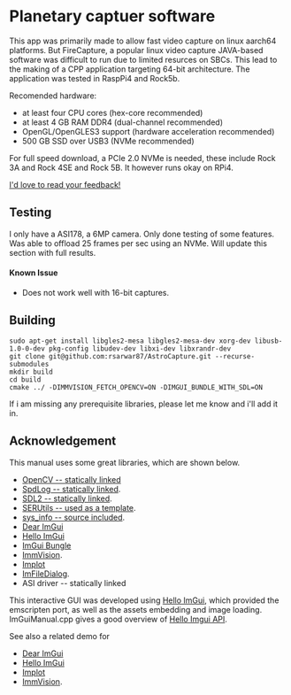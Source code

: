 # Planetary captuer software


This app was primarily made to allow fast video capture on linux aarch64 platforms. But FireCapture, a popular linux video capture JAVA-based software was difficult to run due to limited resurces on SBCs.
This lead to the making of a CPP application targeting 64-bit architecture. The application was tested in RaspPi4 and Rock5b.

Recomended hardware:
* at least four CPU cores (hex-core recommended)
* at least 4 GB RAM DDR4 (dual-channel recommended)
* OpenGL/OpenGLES3 support (hardware acceleration recommended)
* 500 GB SSD over USB3 (NVMe recommended)

For full speed download, a PCIe 2.0 NVMe is needed, these include Rock 3A and Rock 4SE and Rock 5B. It however runs okay on RPi4.

[I'd love to read your feedback!](https://github.com/rsarwar87/AstroCapture/issues)

## Testing
I only have a ASI178, a 6MP camera. Only done testing of some features. Was able to offload 25 frames per sec using an NVMe. Will update this section with full results.

#### Known Issue
* Does not work well with 16-bit captures.
## Building
```
sudo apt-get install libgles2-mesa libgles2-mesa-dev xorg-dev libusb-1.0-0-dev pkg-config libudev-dev libxi-dev libxrandr-dev 
git clone git@github.com:rsarwar87/AstroCapture.git --recurse-submodules
mkdir build
cd build
cmake ../ -DIMMVISION_FETCH_OPENCV=ON -DIMGUI_BUNDLE_WITH_SDL=ON
```

If i am missing any prerequisite libraries, please let me know and i'll add it in.


## Acknowledgement

This manual uses some great libraries, which are shown below.
* [OpenCV -- statically linked](https://opencv.org/)
* [SpdLog -- statically linked](https://github.com/gabime/spdlog).
* [SDL2 -- statically linked](https://github.com/libsdl-org/SDL).
* [SERUtils -- used as a template](https://github.com/artix75/SERUtils).
* [sys_info -- source included](https://github.com/SaulBerrenson/sys_info).
* [Dear ImGui](https://github.com/ocornut/imgui)
* [Hello ImGui](https://github.com/pthom/hello_imgui)
* [ImGui Bungle](https://github.com/pthom/imgui_bundle)
* [ImmVision](https://github.com/pthom/immvision/).
* [Implot](https://traineq.org/implot_demo/src/implot_demo.html)
* [ImFileDialog](https://github.com/pthom/ImFileDialog).
* ASI driver -- statically linked

This interactive GUI was developed using [Hello ImGui](https://github.com/pthom/hello_imgui), which provided the emscripten port, as well as the assets embedding and image loading. ImGuiManual.cpp gives a good overview of [Hello Imgui API](https://github.com/pthom/hello_imgui/blob/master/src/hello_imgui/hello_imgui_api.md).

See also a related demo for 
* [Dear ImGui](https://raw.githubusercontent.com/wiki/ocornut/imgui/web/v167/v167-misc.png)
* [Hello ImGui](https://github.com/pthom/hello_imgui)
* [Implot](https://traineq.org/implot_demo/src/implot_demo.html)
* [ImmVision](https://traineq.org/ImGuiBundle/emscripten/bin/demo_immvision_launcher.html).

